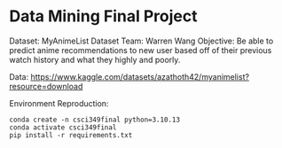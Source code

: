 # Data Mining Final Project
Dataset: MyAnimeList Dataset
Team: Warren Wang
Objective: Be able to predict anime recommendations to new user based off of their previous watch history and what they highly and poorly.

Data: https://www.kaggle.com/datasets/azathoth42/myanimelist?resource=download

Environment Reproduction:
```
conda create -n csci349final python=3.10.13
conda activate csci349final
pip install -r requirements.txt
```